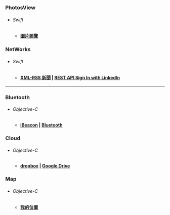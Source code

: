 ### PhotosView  
*  ###### Swift
   *  ####  [圖片閱覽][photoView]
[photoView]:https://github.com/ZihCiLai/PhotosView/
### NetWorks  
*  ###### Swift
   *  ####  [XML-RSS 新聞][xml]  |  [REST API Sign In with LinkedIn][Linkedin]
[xml]:https://github.com/ZihCiLai/parseXML/
[Linkedin]:https://github.com/ZihCiLai/Linkedin
***
### Bluetooth  
*  ###### Objective-C
    *  ####  [iBeacon][beacon]  |  [Bluetooth][ble]
[beacon]:https://github.com/ZihCiLai/iBeacon/
[ble]:https://github.com/ZihCiLai/bluetooth/
### Cloud   
*  ###### Objective-C
   *  ####  [dropbox][dropbox]   |  [Google Drive][Gdrive]
[dropbox]:https://github.com/ZihCiLai/dropbox/
[Gdrive]:https://github.com/ZihCiLai/googleDrive/
### Map  
*  ###### Objective-C
   *  ####  [我的位置][map]
[map]:https://github.com/ZihCiLai/Map/
